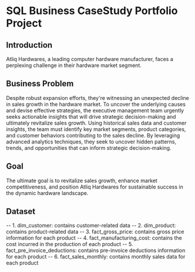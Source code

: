 # SQL Business CaseStudy Portfolio Project

## Introduction
Atliq Hardwares, a leading computer hardware manufacturer, faces a perplexing challenge in their hardware market segment.

## Business Problem
Despite robust expansion efforts, they're witnessing an unexpected decline in sales growth in the hardware market.
To uncover the underlying causes and devise effective strategies, the executive management team urgently seeks actionable insights that will drive strategic decision-making and ultimately revitalize sales growth.
Using historical sales data and customer insights, the team must identify key market segments, product categories, and customer behaviors contributing to the sales decline. By leveraging advanced analytics techniques, they seek to uncover hidden patterns, trends, and opportunities that can inform strategic decision-making.

## Goal
The ultimate goal is to revitalize sales growth, enhance market competitiveness, and position Atliq Hardwares for sustainable success in the dynamic hardware landscape.

## Dataset
-- 1. dim_customer: contains customer-related data
-- 2. dim_product: contains product-related data
-- 3. fact_gross_price: contains gross price information for each product
-- 4. fact_manufacturing_cost: contains the cost incurred in the production of each product
-- 5. fact_pre_invoice_deductions: contains pre-invoice deductions information for each product
-- 6. fact_sales_monthly: contains monthly sales data for each product
